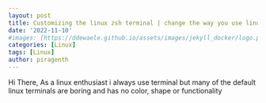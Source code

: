 ```yaml
---
layout: post
title: Customizing the linux zsh terminal | change the way you use linux 
date: '2022-11-10'
#images: [https://ddewaele.github.io/assets/images/jekyll_docker/logo.png]   
categories: [Linux]
tags: [Linux]
author: piragenth
---
```


Hi There, As a linux enthusiast i always use terminal but many of the default linux terminals are boring and has no color, shape or functionality
